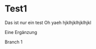# Test1
Das ist nur ein test
Oh yaeh
                      hjklhjklhjklhjkl

Eine Ergänzung

Branch 1
 
